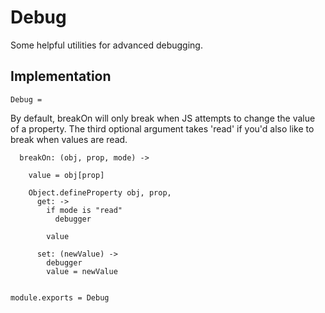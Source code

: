 Debug
=====

Some helpful utilities for advanced debugging.

Implementation
--------------

    Debug =

By default, breakOn will only break when JS attempts to change the value of a 
property. The third optional argument takes 'read' if you'd also like to break 
when values are read.
    
      breakOn: (obj, prop, mode) ->
    
        value = obj[prop]
    
        Object.defineProperty obj, prop,
          get: ->
            if mode is "read"
              debugger

            value

          set: (newValue) ->
            debugger
            value = newValue


    module.exports = Debug
